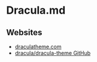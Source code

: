 # Dracula.md

## Websites

* [draculatheme.com](https://draculatheme.com/)
* [dracula/dracula-theme GitHub](https://github.com/dracula/dracula-theme)
